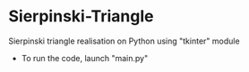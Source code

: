 # Sierpinski-Triangle
Sierpinski triangle realisation on Python using "tkinter" module

* To run the code, launch "main.py"
